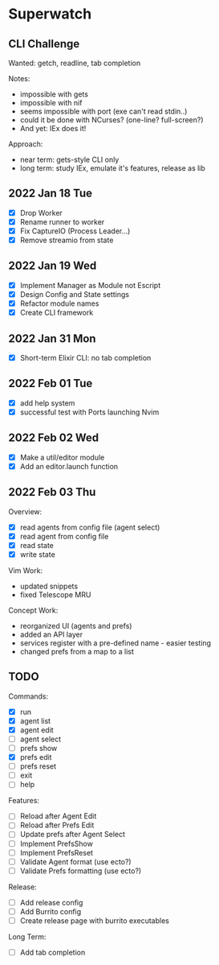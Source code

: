 # Superwatch 

## CLI Challenge

Wanted: getch, readline, tab completion

Notes:
- impossible with gets
- impossible with nif 
- seems impossible with port (exe can't read stdin..)
- could it be done with NCurses?  (one-line? full-screen?)
- And yet: IEx does it!

Approach:
- near term: gets-style CLI only
- long term: study IEx, emulate it's features, release as lib

## 2022 Jan 18 Tue

- [x] Drop Worker 
- [x] Rename runner to worker
- [x] Fix CaptureIO (Process Leader...)
- [x] Remove streamio from state

## 2022 Jan 19 Wed

- [x] Implement Manager as Module not Escript
- [x] Design Config and State settings
- [x] Refactor module names
- [x] Create CLI framework

## 2022 Jan 31 Mon

- [x] Short-term Elixir CLI: no tab completion

## 2022 Feb 01 Tue

- [x] add help system 
- [x] successful test with Ports launching Nvim 

## 2022 Feb 02 Wed

- [x] Make a util/editor module 
- [x] Add an editor.launch function 

## 2022 Feb 03 Thu

Overview:
- [x] read agents from config file (agent select)
- [x] read agent from config file 
- [x] read state 
- [x] write state 

Vim Work: 
- updated snippets 
- fixed Telescope MRU

Concept Work: 
- reorganized UI (agents and prefs) 
- added an API layer 
- services register with a pre-defined name - easier testing
- changed prefs from a map to a list

## TODO

Commands:
- [x] run 
- [x] agent list 
- [x] agent edit 
- [ ] agent select 
- [ ] prefs show 
- [x] prefs edit 
- [ ] prefs reset 
- [ ] exit 
- [ ] help

Features: 
- [ ] Reload after Agent Edit 
- [ ] Reload after Prefs Edit
- [ ] Update prefs after Agent Select 
- [ ] Implement PrefsShow 
- [ ] Implement PrefsReset
- [ ] Validate Agent format (use ecto?)
- [ ] Validate Prefs formatting (use ecto?) 

Release:
- [ ] Add release config 
- [ ] Add Burrito config 
- [ ] Create release page with burrito executables

Long Term:
- [ ] Add tab completion

